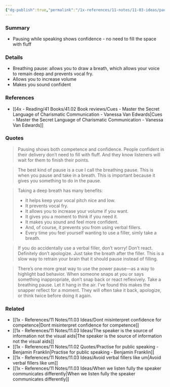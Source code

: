 ```yaml
---
{"dg-publish":true,"permalink":"/1x-references/11-notes/11-03-ideas/pause-while-speaking/","title":"Pause while speaking","created":"2024-08-27T22:53:09.667+03:00","updated":"2024-08-28T09:31:47.267+03:00"}
---
```



### Summary
- Pausing while speaking shows confidence - no need to fill the space with fluff

### Details
- Breathing pause: allows you to draw a breath, which allows your voice to remain deep and prevents vocal fry.
- Allows you to increase volume
- Makes you sound confident

### References
- [[4x - Reading/41 Books/41.02 Book reviews/Cues - Master the Secret Language of Charismatic Communication - Vanessa Van Edwards\|Cues - Master the Secret Language of Charismatic Communication - Vanessa Van Edwards]]

### Quotes
>  Pausing shows both competence and confidence. People confident in their delivery don’t need to fill with fluff. And they know listeners will wait for them to finish their points.

> The best kind of pause is a cue I call the breathing pause. This is when you pause and take in a breath. This is important because it gives you something to do in the pause.

> Taking a deep breath has many benefits:
> - It helps keep your vocal pitch nice and low.
 > - It prevents vocal fry.
> - It allows you to increase your volume if you want.
> - It gives you a moment to think if you need it.
>- It makes you sound and feel more confident.
>- And, of course, it prevents you from using verbal fillers.
>- Every time you feel yourself wanting to use a filler, simly take a breath.

> If you do accidentally use a verbal filler, don’t worry! Don’t react. Definitely don’t apologize. Just take the breath after the filler. This is a slow way to retrain your brain that it should pause instead of filling.

> There’s one more great way to use the power pause—as a way to highlight bad behavior. When someone snaps at you or says something inappropriate, don’t snap back or react reflexively. Take a breathing pause. Let it hang in the air. I’ve found this makes the snapper reflect for a moment. They will often take it back, apologize, or think twice before doing it again.

### Related
- [[1x - References/11 Notes/11.03 Ideas/Dont misinterpret confidence for competence\|Dont misinterpret confidence for competence]]
- [[1x - References/11 Notes/11.03 Ideas/The speaker is the source of information not the visual aids\|The speaker is the source of information not the visual aids]]
- [[1x - References/11 Notes/11.02 Quotes/Practise for public speaking - Benjamin Franklin\|Practise for public speaking - Benjamin Franklin]]
- [[1x - References/11 Notes/11.03 Ideas/Avoid verbal fillers like um\|Avoid verbal fillers like um]]
- [[1x - References/11 Notes/11.03 Ideas/When we listen fully the speaker communicates differently\|When we listen fully the speaker communicates differently]]
